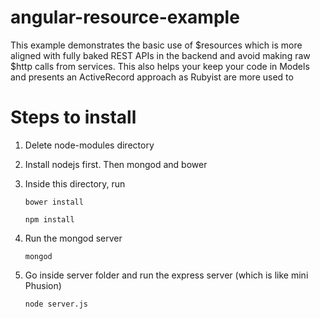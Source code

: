 # angular-resource-example

This example demonstrates the basic use of $resources which is more aligned with fully baked REST APIs in the backend and  avoid making raw $http calls from services. This also helps your keep your code in Models and presents an ActiveRecord approach as Rubyist are more used to

# Steps to install

1. Delete node-modules directory

2. Install nodejs first. Then mongod and bower

3. Inside this directory, run

    `bower install`

    `npm install`

4. Run the mongod server

    `mongod`

5. Go inside server folder and run the express server (which is like mini Phusion)

    `node server.js`
